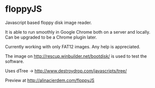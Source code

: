 floppyJS
========

Javascript based floppy disk image reader.

It is able to run smoothly in Google Chrome both on a server and locally. Can be upgraded to be a Chrome plugin later.

Currently working with only FAT12 images. Any help is appreciated.

The image on http://rescup.winbuilder.net/bootdisk/ is used to test the software.

Uses dTree -> http://www.destroydrop.com/javascripts/tree/

Preview at http://alinacierdem.com/floppyJS
